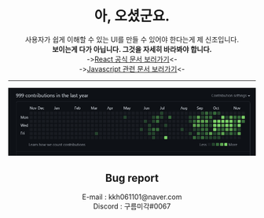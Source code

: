 <div align=center>
<h1>아, 오셨군요.</h1>
<span>사용자가 쉽게 이해할 수 있는 UI를 만들 수 있어야 한다는게 제 신조입니다.</span><br>
<b>보이는게 다가 아닙니다. 그것을 자세히 바라봐야 합니다.</b><br/>
  <span>-><a href='https://ko.reactjs.org/docs/accessibility.html'>React 공식 문서 보러가기</a><-</span><br/>
  <span>-><a href='https://ko.javascript.info/'>Javascript 관련 문서 보러가기</a><-</span>
<hr>
<img src = "./999contributions.png" title="Congratulations My 999 Contributions!!!" alt='My 999th Contribute'/>
<h2>
Bug report
</h2>
E-mail : kkh061101@naver.com<br>
Discord : 구름미각#0067<br>
</div>
